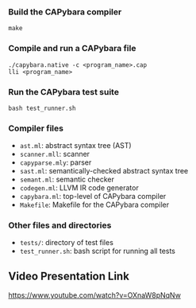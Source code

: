 ### Build the CAPybara compiler

```
make
```

### Compile and run a CAPybara file
```
./capybara.native -c <program_name>.cap
lli <program_name>
```

### Run the CAPybara test suite
```
bash test_runner.sh
```

### Compiler files
-  `ast.ml`: abstract syntax tree (AST)
-  `scanner.mll`: scanner
-  `capyparse.mly`: parser
-  `sast.ml`: semantically-checked abstract syntax tree
-  `semant.ml`: semantic checker
-  `codegen.ml`: LLVM IR code generator
-  `capybara.ml`: top-level of CAPybara compiler
-  `Makefile`: Makefile for the CAPybara compiler

### Other files and directories
- `tests/`: directory of test files
- `test_runner.sh`: bash script for running all tests


## Video Presentation Link
https://www.youtube.com/watch?v=OXnaW8pNqNw
